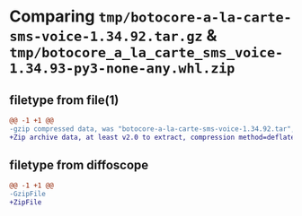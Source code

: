 # Comparing `tmp/botocore-a-la-carte-sms-voice-1.34.92.tar.gz` & `tmp/botocore_a_la_carte_sms_voice-1.34.93-py3-none-any.whl.zip`

## filetype from file(1)

```diff
@@ -1 +1 @@
-gzip compressed data, was "botocore-a-la-carte-sms-voice-1.34.92.tar", last modified: Fri Apr 26 01:01:44 2024, max compression
+Zip archive data, at least v2.0 to extract, compression method=deflate
```

## filetype from diffoscope

```diff
@@ -1 +1 @@
-GzipFile
+ZipFile
```

